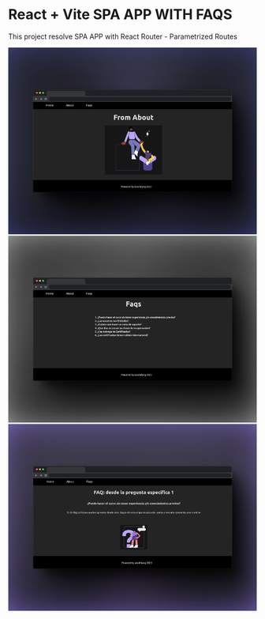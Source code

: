 # React + Vite SPA APP WITH FAQS

This project resolve SPA APP with React Router - Parametrized Routes

![capture](https://github.com/woohdang/front-end-III/blob/master/clase12/parametrized-routes/src/images/B.png)
![capture](https://github.com/woohdang/front-end-III/blob/master/clase12/parametrized-routes/src/images/D.png)
![capture](https://github.com/woohdang/front-end-III/blob/master/clase12/parametrized-routes/src/images/C.png)


